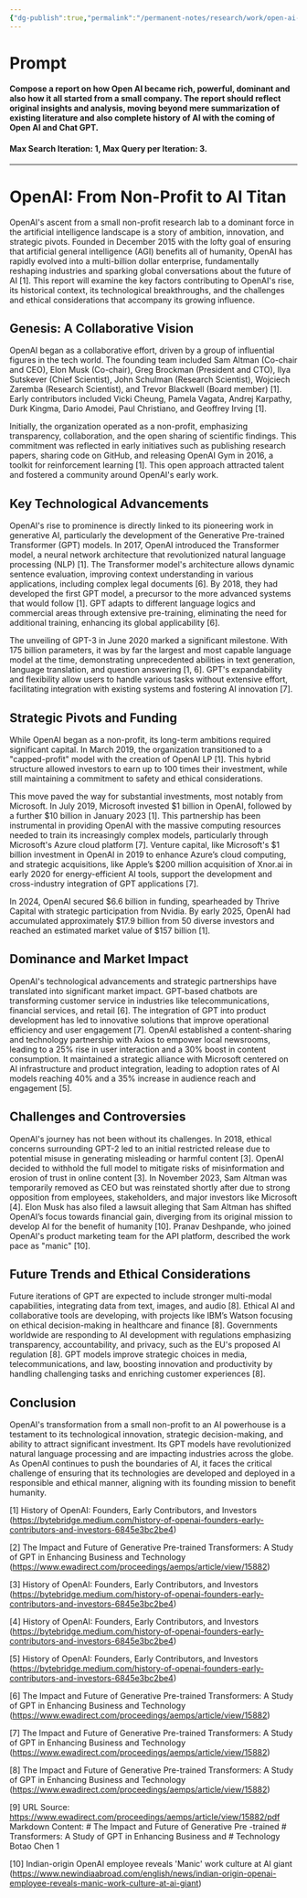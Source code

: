 ```yaml
---
{"dg-publish":true,"permalink":"/permanent-notes/research/work/open-ai-from-non-profit-to-ai-titan/"}
---
```


# Prompt

#### Compose a report on how Open AI became rich, powerful, dominant and also how it all started from a small company. The report should reflect original insights and analysis, moving beyond mere summarization of existing literature and also complete history of AI with the coming of Open AI and Chat GPT.

#### Max Search Iteration: 1, Max Query per Iteration: 3.

---
# OpenAI: From Non-Profit to AI Titan

OpenAI's ascent from a small non-profit research lab to a dominant force in the artificial intelligence landscape is a story of ambition, innovation, and strategic pivots. Founded in December 2015 with the lofty goal of ensuring that artificial general intelligence (AGI) benefits all of humanity, OpenAI has rapidly evolved into a multi-billion dollar enterprise, fundamentally reshaping industries and sparking global conversations about the future of AI [1]. This report will examine the key factors contributing to OpenAI's rise, its historical context, its technological breakthroughs, and the challenges and ethical considerations that accompany its growing influence.

## Genesis: A Collaborative Vision

OpenAI began as a collaborative effort, driven by a group of influential figures in the tech world. The founding team included Sam Altman (Co-chair and CEO), Elon Musk (Co-chair), Greg Brockman (President and CTO), Ilya Sutskever (Chief Scientist), John Schulman (Research Scientist), Wojciech Zaremba (Research Scientist), and Trevor Blackwell (Board member) [1]. Early contributors included Vicki Cheung, Pamela Vagata, Andrej Karpathy, Durk Kingma, Dario Amodei, Paul Christiano, and Geoffrey Irving [1].

Initially, the organization operated as a non-profit, emphasizing transparency, collaboration, and the open sharing of scientific findings. This commitment was reflected in early initiatives such as publishing research papers, sharing code on GitHub, and releasing OpenAI Gym in 2016, a toolkit for reinforcement learning [1]. This open approach attracted talent and fostered a community around OpenAI's early work.

## Key Technological Advancements

OpenAI's rise to prominence is directly linked to its pioneering work in generative AI, particularly the development of the Generative Pre-trained Transformer (GPT) models. In 2017, OpenAI introduced the Transformer model, a neural network architecture that revolutionized natural language processing (NLP) [1]. The Transformer model's architecture allows dynamic sentence evaluation, improving context understanding in various applications, including complex legal documents [6]. By 2018, they had developed the first GPT model, a precursor to the more advanced systems that would follow [1]. GPT adapts to different language logics and commercial areas through extensive pre-training, eliminating the need for additional training, enhancing its global applicability [6].

The unveiling of GPT-3 in June 2020 marked a significant milestone. With 175 billion parameters, it was by far the largest and most capable language model at the time, demonstrating unprecedented abilities in text generation, language translation, and question answering [1, 6]. GPT's expandability and flexibility allow users to handle various tasks without extensive effort, facilitating integration with existing systems and fostering AI innovation [7].

## Strategic Pivots and Funding

While OpenAI began as a non-profit, its long-term ambitions required significant capital. In March 2019, the organization transitioned to a "capped-profit" model with the creation of OpenAI LP [1]. This hybrid structure allowed investors to earn up to 100 times their investment, while still maintaining a commitment to safety and ethical considerations.

This move paved the way for substantial investments, most notably from Microsoft. In July 2019, Microsoft invested $1 billion in OpenAI, followed by a further $10 billion in January 2023 [1]. This partnership has been instrumental in providing OpenAI with the massive computing resources needed to train its increasingly complex models, particularly through Microsoft's Azure cloud platform [7]. Venture capital, like Microsoft's $1 billion investment in OpenAI in 2019 to enhance Azure’s cloud computing, and strategic acquisitions, like Apple’s $200 million acquisition of Xnor.ai in early 2020 for energy-efficient AI tools, support the development and cross-industry integration of GPT applications [7].

In 2024, OpenAI secured $6.6 billion in funding, spearheaded by Thrive Capital with strategic participation from Nvidia. By early 2025, OpenAI had accumulated approximately $17.9 billion from 50 diverse investors and reached an estimated market value of $157 billion [1].

## Dominance and Market Impact

OpenAI's technological advancements and strategic partnerships have translated into significant market impact. GPT-based chatbots are transforming customer service in industries like telecommunications, financial services, and retail [6]. The integration of GPT into product development has led to innovative solutions that improve operational efficiency and user engagement [7]. OpenAI established a content-sharing and technology partnership with Axios to empower local newsrooms, leading to a 25% rise in user interaction and a 30% boost in content consumption. It maintained a strategic alliance with Microsoft centered on AI infrastructure and product integration, leading to adoption rates of AI models reaching 40% and a 35% increase in audience reach and engagement [5].

## Challenges and Controversies

OpenAI's journey has not been without its challenges. In 2018, ethical concerns surrounding GPT-2 led to an initial restricted release due to potential misuse in generating misleading or harmful content [3]. OpenAI decided to withhold the full model to mitigate risks of misinformation and erosion of trust in online content [3]. In November 2023, Sam Altman was temporarily removed as CEO but was reinstated shortly after due to strong opposition from employees, stakeholders, and major investors like Microsoft [4]. Elon Musk has also filed a lawsuit alleging that Sam Altman has shifted OpenAI’s focus towards financial gain, diverging from its original mission to develop AI for the benefit of humanity [10]. Pranav Deshpande, who joined OpenAI's product marketing team for the API platform, described the work pace as "manic" [10].

## Future Trends and Ethical Considerations

Future iterations of GPT are expected to include stronger multi-modal capabilities, integrating data from text, images, and audio [8]. Ethical AI and collaborative tools are developing, with projects like IBM’s Watson focusing on ethical decision-making in healthcare and finance [8]. Governments worldwide are responding to AI development with regulations emphasizing transparency, accountability, and privacy, such as the EU's proposed AI regulation [8]. GPT models improve strategic choices in media, telecommunications, and law, boosting innovation and productivity by handling challenging tasks and enriching customer experiences [8].

## Conclusion

OpenAI's transformation from a small non-profit to an AI powerhouse is a testament to its technological innovation, strategic decision-making, and ability to attract significant investment. Its GPT models have revolutionized natural language processing and are impacting industries across the globe. As OpenAI continues to push the boundaries of AI, it faces the critical challenge of ensuring that its technologies are developed and deployed in a responsible and ethical manner, aligning with its founding mission to benefit humanity.

[1] History of OpenAI: Founders, Early Contributors, and Investors (https://bytebridge.medium.com/history-of-openai-founders-early-contributors-and-investors-6845e3bc2be4)

[2] The Impact and Future of Generative Pre-trained Transformers: A Study of GPT in Enhancing Business and Technology (https://www.ewadirect.com/proceedings/aemps/article/view/15882)

[3] History of OpenAI: Founders, Early Contributors, and Investors (https://bytebridge.medium.com/history-of-openai-founders-early-contributors-and-investors-6845e3bc2be4)

[4] History of OpenAI: Founders, Early Contributors, and Investors (https://bytebridge.medium.com/history-of-openai-founders-early-contributors-and-investors-6845e3bc2be4)

[5] History of OpenAI: Founders, Early Contributors, and Investors (https://bytebridge.medium.com/history-of-openai-founders-early-contributors-and-investors-6845e3bc2be4)

[6] The Impact and Future of Generative Pre-trained Transformers: A Study of GPT in Enhancing Business and Technology (https://www.ewadirect.com/proceedings/aemps/article/view/15882)

[7] The Impact and Future of Generative Pre-trained Transformers: A Study of GPT in Enhancing Business and Technology (https://www.ewadirect.com/proceedings/aemps/article/view/15882)

[8] The Impact and Future of Generative Pre-trained Transformers: A Study of GPT in Enhancing Business and Technology (https://www.ewadirect.com/proceedings/aemps/article/view/15882)

[9] URL Source:
https://www.ewadirect.com/proceedings/aemps/article/view/15882/pdf Markdown
Content: # The Impact and Future of Generative Pre -trained # Transformers: A
Study of GPT in Enhancing Business and # Technology Botao Chen 1

[10] Indian-origin OpenAI employee reveals 'Manic' work culture at AI giant (https://www.newindiaabroad.com/english/news/indian-origin-openai-employee-reveals-manic-work-culture-at-ai-giant)